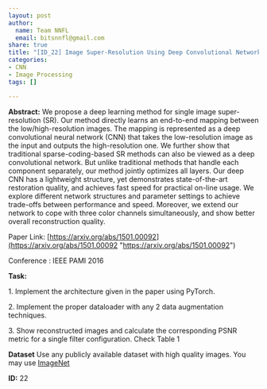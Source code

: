 ```yaml
---
layout: post
author:
  name: Team NNFL
  email: bitsnnfl@gmail.com
share: true
title: "[ID_22] Image Super-Resolution Using Deep Convolutional Networks"
categories:
- CNN
- Image Processing
tags: []

---
```

**Abstract:** We propose a deep learning method for single image super-resolution (SR). Our method directly learns an end-to-end mapping between the low/high-resolution images. The mapping is represented as a deep convolutional neural network (CNN) that takes the low-resolution image as the input and outputs the high-resolution one. We further show that traditional sparse-coding-based SR methods can also be viewed as a deep convolutional network. But unlike traditional methods that handle each component separately, our method jointly optimizes all layers. Our deep CNN has a lightweight structure, yet demonstrates state-of-the-art restoration quality, and achieves fast speed for practical on-line usage. We explore different network structures and parameter settings to achieve trade-offs between performance and speed. Moreover, we extend our network to cope with three color channels simultaneously, and show better overall reconstruction quality.

Paper Link: [https://arxiv.org/abs/1501.00092](https://arxiv.org/abs/1501.00092 "https://arxiv.org/abs/1501.00092")

Conference : IEEE PAMI 2016

**Task:**

1\. Implement the architecture given in the paper using PyTorch.

2\. Implement the proper dataloader with any 2 data augmentation techniques.

3\. Show reconstructed images and calculate the corresponding PSNR metric for a single filter configuration. Check Table 1

**Dataset** Use any publicly available dataset with high quality images. You may use [ImageNet](http://www.image-net.org/)

**ID:** 22